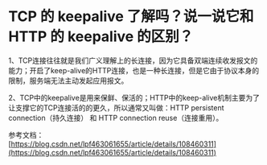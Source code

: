 # TCP 的 keepalive 了解吗？说一说它和 HTTP 的 keepalive 的区别？ #

1、TCP连接往往就是我们广义理解上的长连接，因为它具备双端连续收发报文的能力；开启了keep-alive的HTTP连接，也是一种长连接，但是它由于协议本身的限制，服务端无法主动发起应用报文。

2、TCP中的keepalive是用来保鲜、保活的；HTTP中的keep-alive机制主要为了让支撑它的TCP连接活的的更久，所以通常又叫做：HTTP persistent connection（持久连接） 和 HTTP connection reuse（连接重用）。


参考文档：  
[https://blog.csdn.net/lpf463061655/article/details/108460311](https://blog.csdn.net/lpf463061655/article/details/108460311)
